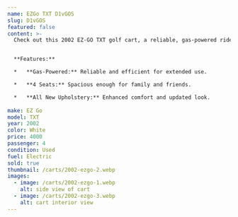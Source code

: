 ```yaml
---
name: EZGo TXT D1vGOS
slug: D1vGOS
featured: false
content: >-
  Check out this 2002 EZ-GO TXT golf cart, a reliable, gas-powered ride perfect for your golfing adventures or leisurely cruises around the neighborhood. This well-maintained cart has been revitalized with brand-new upholstery, ensuring a comfortable and stylish experience.


  **Features:**

  *   **Gas-Powered:** Reliable and efficient for extended use.

  *   **4 Seats:** Spacious enough for family and friends.

  *   **All New Upholstery:** Enhanced comfort and updated look.
  
make: EZ Go
model: TXT
year: 2002
color: White
price: 4000
passenger: 4
condition: Used
fuel: Electric
sold: true
thumbnail: /carts/2002-ezgo-2.webp
images:
  - image: /carts/2002-ezgo-1.webp
    alt: side view of cart
  - image: /carts/2002-ezgo-3.webp
    alt: cart interior view
---
```

